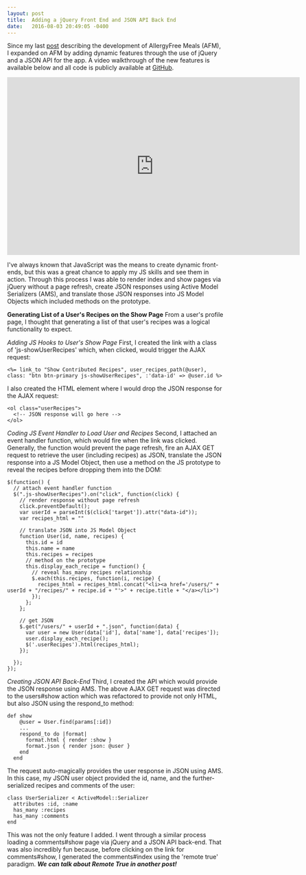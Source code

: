 ```yaml
---
layout: post
title:  Adding a jQuery Front End and JSON API Back End
date:   2016-08-03 20:49:05 -0400
---
```


Since my last [post](http://agdavid.github.io/2016/05/19/my_first_rails_app_allergyfree_meals/) describing the development of AllergyFree Meals (AFM), I expanded on AFM by adding dynamic features through the use of jQuery and a JSON API for the app.  A video walkthrough of the new features is available below and all code is publicly available at [GitHub](https://github.com/agdavid/allergy-free-meals-rails-application).

<p>
  <span style="text-align:center; display: block;">
    <iframe type="text/html" width="682" height="414" src="https://www.youtube.com/embed/9ngnO9sCZGQ?version=1&amp;rel=1&amp;fs=1&amp;autohide=2&amp;showsearch=0&amp;showinfo=1&amp;iv_load_policy=1&amp;wmode=transparent" allowfullscreen="true" style="border:0;">
    </iframe>
  </span>
</p>

I've always known that JavaScript was the means to create dynamic front-ends, but this was a great chance to apply my JS skills and see them in action.  Through this process I was able to render index and show pages via jQuery without a page refresh, create JSON responses using Active Model Serializers (AMS), and translate those JSON responses into JS Model Objects which included methods on the prototype.

**Generating List of a User's Recipes on the Show Page**
From a user's profile page, I thought that generating a list of that user's recipes was a logical functionality to expect.

*Adding JS Hooks to User's Show Page* First, I created the link with a class of 'js-showUserRecipes' which, when clicked, would trigger the AJAX request:

```
<%= link_to "Show Contributed Recipes", user_recipes_path(@user), class: "btn btn-primary js-showUserRecipes", :'data-id' => @user.id %>
```
I also created the HTML element where I would drop the JSON response for the AJAX request:

```
<ol class="userRecipes">
  <!-- JSON response will go here -->
</ol>
```

*Coding JS Event Handler to Load User and Recipes* Second, I attached an event handler function, which would fire when the link was clicked.  Generally, the function would prevent the page refresh, fire an AJAX GET request to retrieve the user (including recipes) as JSON, translate the JSON response into a JS Model Object, then use a method on the JS prototype to reveal the recipes before dropping them into the DOM:

```
$(function() {
  // attach event handler function
  $(".js-showUserRecipes").on("click", function(click) {
    // render response without page refresh
    click.preventDefault();
    var userId = parseInt($(click['target']).attr("data-id"));
    var recipes_html = ""

    // translate JSON into JS Model Object
    function User(id, name, recipes) {
      this.id = id
      this.name = name
      this.recipes = recipes
      // method on the prototype
      this.display_each_recipe = function() {
        // reveal has_many recipes relationship
        $.each(this.recipes, function(i, recipe) {
          recipes_html = recipes_html.concat("<li><a href='/users/" + userId + "/recipes/" + recipe.id + "'>" + recipe.title + "</a></li>")
        });
      };
    };

    // get JSON
    $.get("/users/" + userId + ".json", function(data) {  
      var user = new User(data['id'], data['name'], data['recipes']);
      user.display_each_recipe();
      $('.userRecipes').html(recipes_html);  
    });

  });
});
``` 

*Creating JSON API Back-End* Third, I created the API which would provide the JSON response using AMS.  The above AJAX GET request was directed to the users#show action which was refactored to provide not only HTML, but also JSON using the respond_to method:

```
def show
    @user = User.find(params[:id])
    ...
    respond_to do |format|
      format.html { render :show }
      format.json { render json: @user }
    end
  end
``` 

The request auto-magically provides the user response in JSON using AMS.  In this case, my JSON user object provided the id, name, and the further-serialized recipes and comments of the user:

```
class UserSerializer < ActiveModel::Serializer
  attributes :id, :name
  has_many :recipes
  has_many :comments
end
```

This was not the only feature I added. I went through a similar process loading a comments#show page via jQuery and a JSON API back-end.  That was also incredibly fun because, before clicking on the link for comments#show, I generated the comments#index using the 'remote true' paradigm.  ***We can talk about Remote True in another post!***  

